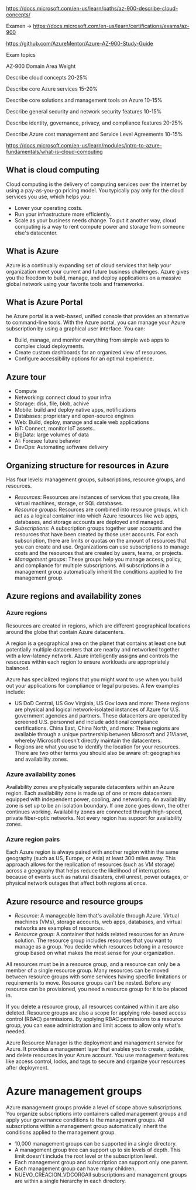 https://docs.microsoft.com/en-us/learn/paths/az-900-describe-cloud-concepts/


Examen -> https://docs.microsoft.com/en-us/learn/certifications/exams/az-900

https://github.com/AzureMentor/Azure-AZ-900-Study-Guide

Exam topics


AZ-900 Domain                                                         Area Weight

Describe cloud concepts                                               20-25%

Describe core Azure services                                          15-20%

Describe core solutions and management tools on Azure                 10-15%

Describe general security and network security features               10-15%

Describe identity, governance, privacy, and compliance features       20-25%

Describe Azure cost management and Service Level Agreements           10-15%



https://docs.microsoft.com/en-us/learn/modules/intro-to-azure-fundamentals/what-is-cloud-computing
## What is cloud computing

Cloud computing is the delivery of computing services over the internet by using a pay-as-you-go pricing model. You typically pay only for the cloud services you use, which helps you:
- Lower your operating costs.
- Run your infrastructure more efficiently.
- Scale as your business needs change.
To put it another way, cloud computing is a way to rent compute power and storage from someone else's datacenter.

## What is Azure
Azure is a continually expanding set of cloud services that help your organization meet your current and future business challenges. Azure gives you the freedom to build, manage, and deploy applications on a massive global network using your favorite tools and frameworks.

## What is Azure Portal
he Azure portal is a web-based, unified console that provides an alternative to command-line tools. With the Azure portal, you can manage your Azure subscription by using a graphical user interface. You can:

- Build, manage, and monitor everything from simple web apps to complex cloud deployments.
- Create custom dashboards for an organized view of resources.
- Configure accessibility options for an optimal experience.

## Azure tour
- Compute
- Networking: connect cloud to your infra
- Storage: disk, file, blob, achive
- Mobile: build and deploy native apps, notifications
- Databases: proprietary and open-source engines
- Web: Build, deploy, manage and scale web applications
- IoT: Connect, monitor IoT assets..
- BigData: large volumes of data
- AI: Foresee future behavior
- DevOps: Automating software delivery


## Organizing structure for resources in Azure

Has four levels: management groups, subscriptions, resource groups, and resources.

- *Resources*: Resources are instances of services that you create, like virtual machines, storage, or SQL databases.
- *Resource groups*: Resources are combined into resource groups, which act as a logical container into which Azure resources like web apps, databases, and storage accounts are deployed and managed.
- *Subscriptions*: A subscription groups together user accounts and the resources that have been created by those user accounts. For each subscription, there are limits or quotas on the amount of resources that you can create and use. Organizations can use subscriptions to manage costs and the resources that are created by users, teams, or projects.
- *Management groups*: These groups help you manage access, policy, and compliance for multiple subscriptions. All subscriptions in a management group automatically inherit the conditions applied to the management group.

## Azure regions and availability zones

### Azure regions

Resources are created in regions, which are different geographical locations around the globe that contain Azure datacenters.

A region is a geographical area on the planet that contains at least one but potentially multiple datacenters that are nearby and networked together with a low-latency network. Azure intelligently assigns and controls the resources within each region to ensure workloads are appropriately balanced.

Azure has specialized regions that you might want to use when you build out your applications for compliance or legal purposes. A few examples include:

- US DoD Central, US Gov Virginia, US Gov Iowa and more: These regions are physical and logical network-isolated instances of Azure for U.S. government agencies and partners. These datacenters are operated by screened U.S. personnel and include additional compliance certifications.
    China East, China North, and more: These regions are available through a unique partnership between Microsoft and 21Vianet, whereby Microsoft doesn't directly maintain the datacenters.
- Regions are what you use to identify the location for your resources. There are two other terms you should also be aware of: geographies and availability zones.

### Azure availability zones
Availability zones are physically separate datacenters within an Azure region. Each availability zone is made up of one or more datacenters equipped with independent power, cooling, and networking. An availability zone is set up to be an isolation boundary. If one zone goes down, the other continues working. Availability zones are connected through high-speed, private fiber-optic networks.
Not every region has support for availability zones. 

### Azure region pairs
Each Azure region is always paired with another region within the same geography (such as US, Europe, or Asia) at least 300 miles away. This approach allows for the replication of resources (such as VM storage) across a geography that helps reduce the likelihood of interruptions because of events such as natural disasters, civil unrest, power outages, or physical network outages that affect both regions at once. 

## Azure resource and resource groups

- *Resource*: A manageable item that's available through Azure. Virtual machines (VMs), storage accounts, web apps, databases, and virtual networks are examples of resources.
- *Resource group*: A container that holds related resources for an Azure solution. The resource group includes resources that you want to manage as a group. You decide which resources belong in a resource group based on what makes the most sense for your organization.

All resources must be in a resource group, and a resource can only be a member of a single resource group. Many resources can be moved between resource groups with some services having specific limitations or requirements to move. Resource groups can't be nested. Before any resource can be provisioned, you need a resource group for it to be placed in.

If you delete a resource group, all resources contained within it are also deleted. 
Resource groups are also a scope for applying role-based access control (RBAC) permissions. By applying RBAC permissions to a resource group, you can ease administration and limit access to allow only what's needed.

Azure Resource Manager is the deployment and management service for Azure. It provides a management layer that enables you to create, update, and delete resources in your Azure account. You use management features like access control, locks, and tags to secure and organize your resources after deployment.

# Azure management groups

Azure management groups provide a level of scope above subscriptions. You organize subscriptions into containers called management groups and apply your governance conditions to the management groups. All subscriptions within a management group automatically inherit the conditions applied to the management group. 

- 10,000 management groups can be supported in a single directory.
- A management group tree can support up to six levels of depth. This limit doesn't include the root level or the subscription level.
- Each management group and subscription can support only one parent.
- Each management group can have many children.
- NUEVO_CREACION_VDCORGAll subscriptions and management groups are within a single hierarchy in each directory.



